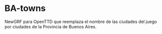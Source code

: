 # BA-towns
NewGRF para OpenTTD que reemplaza el nombre de las ciudades del juego por ciudades de la Provincia de Buenos Aires.
